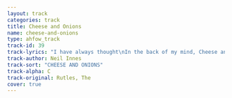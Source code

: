 ```yaml
---
layout: track
categories: track
title: Cheese and Onions
name: cheese-and-onions
type: ahfow_track
track-id: 39
track-lyrics: "I have always thought\nIn the back of my mind, Cheese and Onions\nI have always thought\nThat the world was unkind, Cheese and Onions\n\nDo I have to spell it out?\nC-H-E-E-S-E-A-N-D-O-N-I-O-N-S-Oh no\n\nMy machine\nKeep yourself clean\nI'll be a has-been\nLike a dinosaur\nMy device\nFor everything nice\nYou better think twice\nAt least once more"
track-author: Neil Innes
track-sort: "CHEESE AND ONIONS"
track-alpha: C
track-original: Rutles, The
cover: true
---
```


